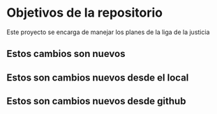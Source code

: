# Objetivos de la repositorio

Este proyecto se encarga de manejar los planes de la liga de la justicia


## Estos cambios son nuevos
## Estos son cambios nuevos desde el local
## Estos son cambios nuevos desde github
